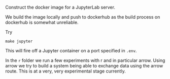 Construct the docker image for a JupyterLab server.

We build the image locally and push to dockerhub as the build process on dockerhub is somewhat unreliable.

Try 

`
make jupyter
`

This will fire off a Jupyter container on a port specified in `.env`.

In the `r` folder we run a few experiments with r and in particular arrow. Using arrow we try to build 
a system being able to exchange data using the arrow route. This is at a very, very experimental stage currently.

